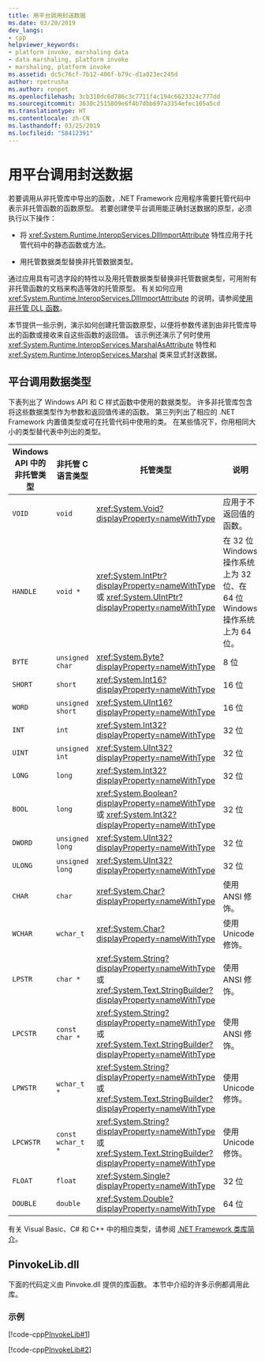 ```yaml
---
title: 用平台调用封送数据
ms.date: 03/20/2019
dev_langs:
- cpp
helpviewer_keywords:
- platform invoke, marshaling data
- data marshaling, platform invoke
- marshaling, platform invoke
ms.assetid: dc5c76cf-7b12-406f-b79c-d1a023ec245d
author: rpetrusha
ms.author: ronpet
ms.openlocfilehash: 3cb310dc6d786c3c7711f4c194c6623324c777dd
ms.sourcegitcommit: 3630c2515809e6f4b7dbb697a3354efec105a5cd
ms.translationtype: HT
ms.contentlocale: zh-CN
ms.lasthandoff: 03/25/2019
ms.locfileid: "58412391"
---
```

# <a name="marshaling-data-with-platform-invoke"></a>用平台调用封送数据

若要调用从非托管库中导出的函数，.NET Framework 应用程序需要托管代码中表示非托管函数的函数原型。 若要创建使平台调用能正确封送数据的原型，必须执行以下操作：

- 将 <xref:System.Runtime.InteropServices.DllImportAttribute> 特性应用于托管代码中的静态函数或方法。

- 用托管数据类型替换非托管数据类型。

通过应用具有可选字段的特性以及用托管数据类型替换非托管数据类型，可用附有非托管函数的文档来构造等效的托管原型。 有关如何应用 <xref:System.Runtime.InteropServices.DllImportAttribute> 的说明，请参阅[使用非托管 DLL 函数](../../../docs/framework/interop/consuming-unmanaged-dll-functions.md)。

本节提供一些示例，演示如何创建托管函数原型，以便将参数传递到由非托管库导出的函数或接收来自这些函数的返回值。 该示例还演示了何时使用 <xref:System.Runtime.InteropServices.MarshalAsAttribute> 特性和 <xref:System.Runtime.InteropServices.Marshal> 类来显式封送数据。

## <a name="platform-invoke-data-types"></a>平台调用数据类型

下表列出了 Windows API 和 C 样式函数中使用的数据类型。 许多非托管库包含将这些数据类型作为参数和返回值传递的函数。 第三列列出了相应的 .NET Framework 内置值类型或可在托管代码中使用的类。 在某些情况下，你用相同大小的类型替代表中列出的类型。

|Windows API 中的非托管类型|非托管 C 语言类型|托管类型|说明|
|--------------------------------|-------------------------------|------------------------|-----------------|
|`VOID`|`void`|<xref:System.Void?displayProperty=nameWithType>|应用于不返回值的函数。|
|`HANDLE`|`void *`|<xref:System.IntPtr?displayProperty=nameWithType> 或 <xref:System.UIntPtr?displayProperty=nameWithType>|在 32 位 Windows 操作系统上为 32 位、在 64 位 Windows 操作系统上为 64 位。|
|`BYTE`|`unsigned char`|<xref:System.Byte?displayProperty=nameWithType>|8 位|
|`SHORT`|`short`|<xref:System.Int16?displayProperty=nameWithType>|16 位|
|`WORD`|`unsigned short`|<xref:System.UInt16?displayProperty=nameWithType>|16 位|
|`INT`|`int`|<xref:System.Int32?displayProperty=nameWithType>|32 位|
|`UINT`|`unsigned int`|<xref:System.UInt32?displayProperty=nameWithType>|32 位|
|`LONG`|`long`|<xref:System.Int32?displayProperty=nameWithType>|32 位|
|`BOOL`|`long`|<xref:System.Boolean?displayProperty=nameWithType> 或 <xref:System.Int32?displayProperty=nameWithType>|32 位|
|`DWORD`|`unsigned long`|<xref:System.UInt32?displayProperty=nameWithType>|32 位|
|`ULONG`|`unsigned long`|<xref:System.UInt32?displayProperty=nameWithType>|32 位|
|`CHAR`|`char`|<xref:System.Char?displayProperty=nameWithType>|使用 ANSI 修饰。|
|`WCHAR`|`wchar_t`|<xref:System.Char?displayProperty=nameWithType>|使用 Unicode 修饰。|
|`LPSTR`|`char *`|<xref:System.String?displayProperty=nameWithType> 或 <xref:System.Text.StringBuilder?displayProperty=nameWithType>|使用 ANSI 修饰。|
|`LPCSTR`|`const char *`|<xref:System.String?displayProperty=nameWithType> 或 <xref:System.Text.StringBuilder?displayProperty=nameWithType>|使用 ANSI 修饰。|
|`LPWSTR`|`wchar_t *`|<xref:System.String?displayProperty=nameWithType> 或 <xref:System.Text.StringBuilder?displayProperty=nameWithType>|使用 Unicode 修饰。|
|`LPCWSTR`|`const wchar_t *`|<xref:System.String?displayProperty=nameWithType> 或 <xref:System.Text.StringBuilder?displayProperty=nameWithType>|使用 Unicode 修饰。|
|`FLOAT`|`float`|<xref:System.Single?displayProperty=nameWithType>|32 位|
|`DOUBLE`|`double`|<xref:System.Double?displayProperty=nameWithType>|64 位|

有关 Visual Basic、C# 和 C++ 中的相应类型，请参阅 [.NET Framework 类库简介](../../standard/class-library-overview.md#system-namespace)。

## <a name="pinvokelibdll"></a>PinvokeLib.dll

下面的代码定义由 Pinvoke.dll 提供的库函数。 本节中介绍的许多示例都调用此库。

### <a name="example"></a>示例

[!code-cpp[PInvokeLib#1](../../../samples/snippets/cpp/VS_Snippets_CLR/pinvokelib/cpp/pinvokelib.cpp#1)]

[!code-cpp[PInvokeLib#2](../../../samples/snippets/cpp/VS_Snippets_CLR/pinvokelib/cpp/pinvokelib.h#2)]
